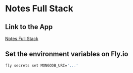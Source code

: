 # Notes Full Stack

## Link to the App

[Notes Full Stack](https://notes-full-stack.fly.dev/)

## Set the environment variables on Fly.io

```sh
fly secrets set MONGODB_URI='...'
```
